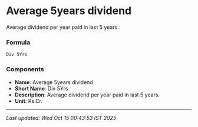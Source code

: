 # Average 5years dividend
Average dividend per year paid in last 5 years.

### Formula
```text
Div 5Yrs
```


### Components
- **Name**: Average 5years dividend
- **Short Name**: Div 5Yrs
- **Description**: Average dividend per year paid in last 5 years.
- **Unit**: Rs.Cr.

---
*Last updated: Wed Oct 15 00:43:53 IST 2025*
